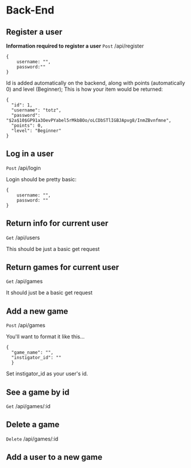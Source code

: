 # Back-End

## Register a user
**Information required to register a user**
```Post``` /api/register
```
{
    username: "",
    password:""
}
```
Id is added automatically on the backend, along with points (automatically 0) and level (Beginner);
This is how your item would be returned:

```
{
  "id": 1,
  "username": "totz",
  "password": "$2a$10$GP91a3OevPYabel5rMkbBOo/oLCDbSTlIGBJApvg8/InmZBvnfmne",
  "points": 0,
  "level": "Beginner"
}
```
## Log in a user
```Post``` /api/login

Login should be pretty basic: 
```
{
    username: "",
    password: ""
}
```

## Return info for current user
```Get```
/api/users

This should be just a basic get request

## Return games for current user

```Get```
/api/games

It should just be a basic get request


## Add a new game

```Post```
/api/games

You'll want to format it like this...
```
{
  "game_name": "",
  "instigator_id": ""
  }
```
Set instigator_id as your user's id.

## See a game by id
```Get```
/api/games/:id

## Delete a game
```Delete```
/api/games/:id


## Add a user to a new game